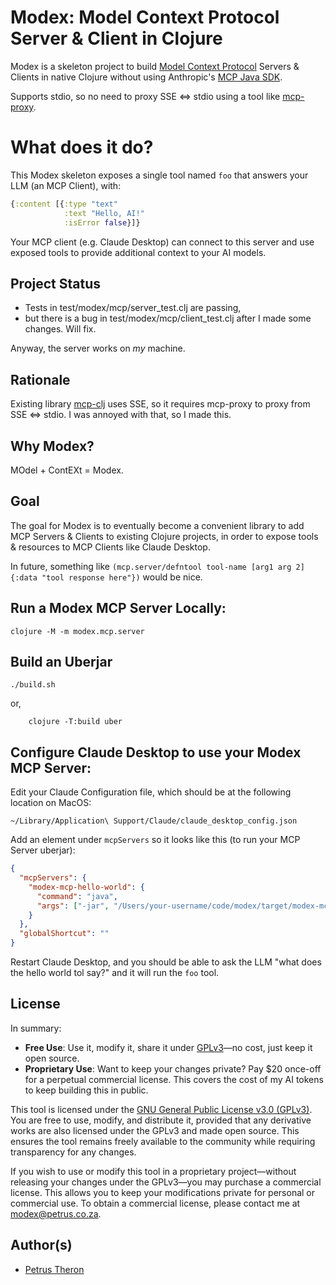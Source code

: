 # Modex: Model Context Protocol Server & Client in Clojure

Modex is a skeleton project to build [Model Context Protocol](https://modelcontextprotocol.io/) Servers & Clients in native
Clojure without using Anthropic's [MCP Java SDK](https://github.com/modelcontextprotocol/java-sdk).

Supports stdio, so no need to proxy SSE <=> stdio using a tool like
[mcp-proxy](https://github.com/sparfenyuk/mcp-proxy).

# What does it do?

This Modex skeleton exposes a single tool named `foo` that answers your LLM (an MCP Client), with:

```clojure
{:content [{:type "text"
            :text "Hello, AI!" 
            :isError false}]}
```

Your MCP client (e.g. Claude Desktop) can connect to this server and use exposed tools to provide
additional context to your AI models. 

## Project Status

- Tests in test/modex/mcp/server_test.clj are passing,
- but there is a bug in test/modex/mcp/client_test.clj after I made some changes. Will fix.

Anyway, the server works on _my_ machine.

## Rationale

Existing library [mcp-clj](https://github.com/hugoduncan/mcp-clj) uses SSE, so it requires mcp-proxy to proxy from
SSE <=> stdio. I was annoyed with that, so I made this.

## Why Modex?

MOdel + ContEXt = Modex.

## Goal

The goal for Modex is to eventually become a convenient library to add MCP Servers & Clients to existing Clojure 
projects, in order to expose tools & resources to MCP Clients like Claude Desktop.

In future, something like `(mcp.server/defntool tool-name [arg1 arg 2] {:data "tool response here"})` would be nice.

## Run a Modex MCP Server Locally:

```
clojure -M -m modex.mcp.server
```

## Build an Uberjar

    ./build.sh

or,
```
    clojure -T:build uber
```

## Configure Claude Desktop to use your Modex MCP Server:

Edit your Claude Configuration file, which should be at the following location on MacOS:

    ~/Library/Application\ Support/Claude/claude_desktop_config.json

Add an element under `mcpServers` so it looks like this (to run your MCP Server uberjar):

```json
{
  "mcpServers": {
    "modex-mcp-hello-world": {
      "command": "java",
      "args": ["-jar", "/Users/your-username/code/modex/target/modex-mcp-server-0.1.0.jar"]
    }
  },
  "globalShortcut": ""
}
```

Restart Claude Desktop, and you should be able to ask the LLM "what does the hello world tol say?" and it will run 
the `foo` tool.

## License

In summary:
- **Free Use**: Use it, modify it, share it under [GPLv3](https://www.gnu.org/licenses/gpl-3.0.html)—no cost, just 
  keep it open source.
- **Proprietary Use**: Want to keep your changes private? Pay $20 once-off for a perpetual commercial license. This 
  covers the cost of my AI tokens to keep building this in public.

This tool is licensed under the [GNU General Public License v3.0 (GPLv3)](https://www.gnu.org/licenses/gpl-3.0.html). You are free to use, modify, and distribute it, provided that any derivative works are also licensed under the GPLv3 and made open source. This ensures the tool remains freely available to the community while requiring transparency for any changes.

If you wish to use or modify this tool in a proprietary project—without releasing your changes under the GPLv3—you 
may purchase a commercial license. This allows you to keep your modifications private for personal or commercial use.
To obtain a commercial license, please contact me at [modex@petrus.co.za](mailto:modex@petrus.co.za).

## Author(s)

- [Petrus Theron](http://petrustheron.com)
